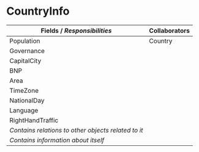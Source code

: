 # CountryInfo

| Fields / *Responsibilities*                         | Collaborators |
| --------------------------------------------------- | ------------- |
| Population                                          | Country       |
| Governance                                          |               |
| CapitalCity                                         |               |
| BNP                                                 |               |
| Area                                                |               |
| TimeZone                                            |               |
| NationalDay                                         |               |
| Language                                            |               |
| RightHandTraffic                                    |               |
| *Contains relations to other objects related to it* |               |
| *Contains information about itself*                 |               |

